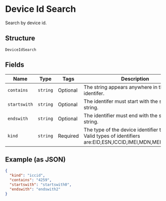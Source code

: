 
# Device Id Search

Search by device id.

## Structure

`DeviceIdSearch`

## Fields

| Name | Type | Tags | Description |
|  --- | --- | --- | --- |
| `contains` | `string` | Optional | The string appears anywhere in the identifer. |
| `startswith` | `string` | Optional | The identifer must start with the specified string. |
| `endswith` | `string` | Optional | The identifier must end with the specified string. |
| `kind` | `string` | Required | The type of the device identifier to match. Valid types of identifiers are:EID,ESN,ICCID,IMEI,MDN,MEID,MSISDN. |

## Example (as JSON)

```json
{
  "kind": "iccid",
  "contains": "4259",
  "startswith": "startswith0",
  "endswith": "endswith2"
}
```

